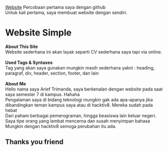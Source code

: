 <a href="ariefmanda.github.io">Website</a> Percobaan pertama saya dengan github <br>
Untuk kali pertama, saya membuat website dengan sendiri.<br>

<h1> Website Simple </h1>
<b>About This Site</b><br> Website sederhana ini akan layak seperti CV sederhana saya tapi via online.<br><br>
<b>Used Tags & Syntaxes</b><br> Tag yang akan saya gunakan mungkin masih sederhana yakni : heading, paragraf, div, header, section, footer, dan lain<br><br/>
<b>About Me</b><br> Hello nama saya Arief Trimanda, saya berkenalan dengan website pada saat saya semester 7 di kampus. Hahaha <br>
Pengalaman saya di bidang teknologi mungkin gak ada apa-apanya jika dibandingkan teman kampus saya  atau di hacktiv8. Mereka sudah pada hebat <br>
Dari paham berbagai pemerograman, hingga beasiswa lain keluar negeri. Saya tipe orang yang lambat mencerna dan susah menyimpan bahasa <br>
Mungkin dengan hacktiv8 semoga perubahan itu ada.

<h2>Thanks you friend</h2>
